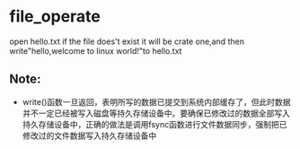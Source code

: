 # file_operate
open hello.txt if the file does't exist it will be crate one,and then write"hello,welcome to linux world!"to hello.txt

## Note:
* write()函数一旦返回，表明所写的数据已提交到系统内部缓存了，但此时数据并不一定已经被写入磁盘等持久存储设备中。要确保已修改过的数据全部写入持久存储设备中，正确的做法是调用fsync函数进行文件数据同步，强制把已修改过的文件数据写入持久存储设备中

